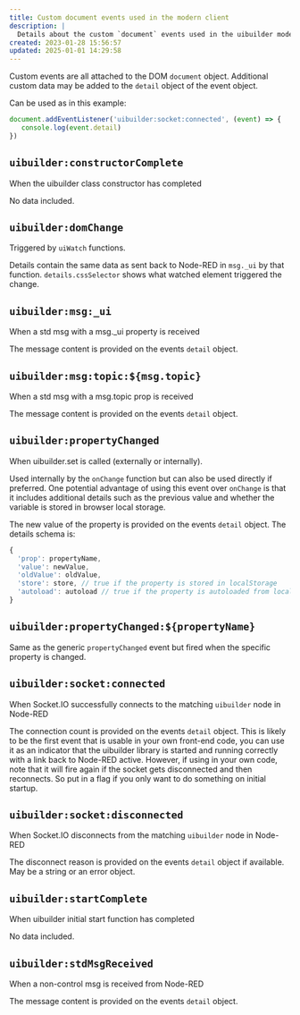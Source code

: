 ```yaml
---
title: Custom document events used in the modern client
description: |
  Details about the custom `document` events used in the uibuilder modern front-end client library.
created: 2023-01-28 15:56:57
updated: 2025-01-01 14:29:58
---
```



Custom events are all attached to the DOM `document` object. Additional custom data may be added to the `detail` object of the event object.

Can be used as in this example:

```javascript
document.addEventListener('uibuilder:socket:connected', (event) => { 
   console.log(event.detail)
})
```

## `uibuilder:constructorComplete`

When the uibuilder class constructor has completed

No data included.

## `uibuilder:domChange`

Triggered by `uiWatch` functions.

Details contain the same data as sent back to Node-RED in `msg._ui` by that function. `details.cssSelector` shows what watched element triggered the change.

## `uibuilder:msg:_ui`

When a std msg with a msg._ui property is received

The message content is provided on the events `detail` object.

## `uibuilder:msg:topic:${msg.topic}`

When a std msg with a msg.topic prop is received

The message content is provided on the events `detail` object.

## `uibuilder:propertyChanged`

When uibuilder.set is called (externally or internally).

Used internally by the `onChange` function but can also be used directly if preferred. One potential advantage of using this event over `onChange` is that it includes additional details such as the previous value and whether the variable is stored in browser local storage.

The new value of the property is provided on the events `detail` object. The details schema is:

```javascript
{ 
  'prop': propertyName,
  'value': newValue,
  'oldValue': oldValue,
  'store': store, // true if the property is stored in localStorage
  'autoload': autoload // true if the property is autoloaded from localStorage
}
```

## `uibuilder:propertyChanged:${propertyName}`

Same as the generic `propertyChanged` event but fired when the specific property is changed.

## `uibuilder:socket:connected`

When Socket.IO successfully connects to the matching `uibuilder` node in Node-RED

The connection count is provided on the events `detail` object.
This is likely to be the first event that is usable in your own front-end code, you can use it as an indicator that the uibuilder library is started and running correctly with a link back to Node-RED active. However, if using in your own code, note that it will fire again if the socket gets disconnected and then reconnects. So put in a flag if you only want to do something on initial startup.

## `uibuilder:socket:disconnected`

When Socket.IO disconnects from the matching `uibuilder` node in Node-RED

The disconnect reason is provided on the events `detail` object if available. May be a string or an error object.

## `uibuilder:startComplete`

When uibuilder initial start function has completed

No data included.

## `uibuilder:stdMsgReceived`

When a non-control msg is received from Node-RED

The message content is provided on the events `detail` object.

